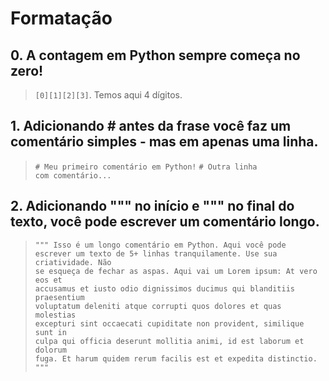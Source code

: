 # Formatação

## 0. A contagem em Python sempre começa no zero!

> <code>[0][1][2][3]</code>. Temos aqui 4 dígitos.

## 1. Adicionando # antes da frase você faz um comentário simples - mas em apenas uma linha.

> <code># Meu primeiro comentário em Python!</code>
> <code># Outra linha com comentário...</code>

## 2. Adicionando """ no início e """ no final do texto, você pode escrever um comentário longo.

> <code>""" Isso é um longo comentário em Python. Aqui você pode escrever um texto de 5+ linhas tranquilamente. Use sua criatividade. Não se esqueça de fechar as aspas. Aqui vai um Lorem ipsum: At vero eos et accusamus et iusto odio dignissimos ducimus qui blanditiis praesentium voluptatum deleniti atque corrupti quos dolores et quas molestias excepturi sint occaecati cupiditate non provident, similique sunt in culpa qui officia deserunt mollitia animi, id est laborum et dolorum fuga. Et harum quidem rerum facilis est et expedita distinctio. """</code>
